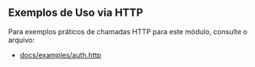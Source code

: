 ## Exemplos de Uso via HTTP

Para exemplos práticos de chamadas HTTP para este módulo, consulte o arquivo:

- [docs/examples/auth.http](../../../docs/examples/auth.http)
